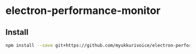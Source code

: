 electron-performance-monitor
===========================================

## Install

```bash
npm install --save git+https://github.com/myukkurivoice/electron-performance-monitor#master
````

